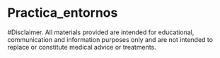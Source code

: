 # Practica_entornos
#Disclaimer. All materials provided are intended for educational, communication and information purposes only and are not intended to replace or constitute medical advice or treatments.
